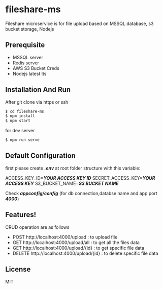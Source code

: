 # fileshare-ms
Fileshare microservice is for file upload based on MSSQL database, s3 bucket storage, Nodejs

## Prerequisite
  - MSSQL server
  - Redis server
  - AWS S3 Bucket Creds
  - Nodejs latest lts

## Installation And Run
 
After git clone via https or ssh
```sh
$ cd fileshare-ms
$ npm install
$ npm start
```

for dev server
```sh
$ npm run serve
```

## Default Configuration
  
first please create ***.env*** at root folder structure with this variable:

ACCESS_KEY_ID=***YOUR ACCESS KEY ID***
SECRET_ACCESS_KEY=***YOUR ACCESS KEY***
S3_BUCKET_NAME=***S3 BUCKET NAME***
  
Check ***appconfig/config*** (for db connection,databse name and app port ***4000***)

## Features!
CRUD operation are as follows
  - POST http://localhost:4000/upload : to upload file
  - GET http://localhost:4000/upload/all : to get all the files data
  - GET http://localhost:4000/upload/{id} : to get specific file data
  - DELETE http://localhost:4000/upload/{id} : to delete specific file data

License
----
MIT